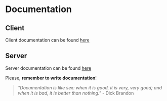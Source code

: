 # Documentation

## Client

Client documentation can be found [here](client)

## Server

Server documentation can be found [here](server)



Please, **remember to write documentation**! 

> _"Documentation is like sex: when it is good, it is very, very good; and when it is bad, it is better than nothing."_ - Dick Brandon